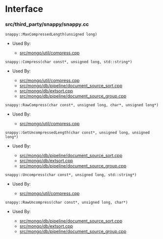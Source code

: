 
# Interface

### src/third\_party/snappy/snappy.cc

<div></div>

    snappy::MaxCompressedLength(unsigned long)

- Used By:

    - [src/mongo/util/compress.cpp](../utilities)

<div></div>

    snappy::Compress(char const*, unsigned long, std::string*)

- Used By:

    - [src/mongo/util/compress.cpp](../utilities)
    - [src/mongo/db/pipeline/document\_source\_sort.cpp](../aggregation\_framework)
    - [src/mongo/db/extsort.cpp](../aggregation\_framework)
    - [src/mongo/db/pipeline/document\_source\_group.cpp](../aggregation\_framework)

<div></div>

    snappy::RawCompress(char const*, unsigned long, char*, unsigned long*)

- Used By:

    - [src/mongo/util/compress.cpp](../utilities)

<div></div>

    snappy::GetUncompressedLength(char const*, unsigned long, unsigned long*)

- Used By:

    - [src/mongo/db/pipeline/document\_source\_sort.cpp](../aggregation\_framework)
    - [src/mongo/db/extsort.cpp](../aggregation\_framework)
    - [src/mongo/db/pipeline/document\_source\_group.cpp](../aggregation\_framework)

<div></div>

    snappy::Uncompress(char const*, unsigned long, std::string*)

- Used By:

    - [src/mongo/util/compress.cpp](../utilities)

<div></div>

    snappy::RawUncompress(char const*, unsigned long, char*)

- Used By:

    - [src/mongo/db/pipeline/document\_source\_sort.cpp](../aggregation\_framework)
    - [src/mongo/db/extsort.cpp](../aggregation\_framework)
    - [src/mongo/db/pipeline/document\_source\_group.cpp](../aggregation\_framework)
